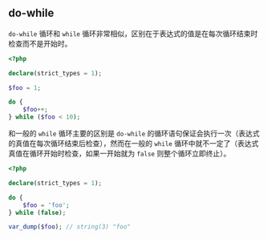 ## do-while

`do-while` 循环和 `while` 循环非常相似，区别在于表达式的值是在每次循环结束时检查而不是开始时。

```php
<?php

declare(strict_types = 1);

$foo = 1;

do {
    $foo++;
} while ($foo < 10);

```

和一般的 `while` 循环主要的区别是 `do-while` 的循环语句保证会执行一次（表达式的真值在每次循环结束后检查），然而在一般的 `while` 循环中就不一定了（表达式真值在循环开始时检查，如果一开始就为 `false` 则整个循环立即终止）。

```php
<?php

declare(strict_types = 1);

do {
    $foo = 'foo';
} while (false);

var_dump($foo); // string(3) "foo"

```

